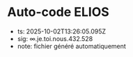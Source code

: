 # Auto-code ELIOS
- ts: 2025-10-02T13:26:05.095Z
- sig: ∞.je.toi.nous.432.528
- note: fichier généré automatiquement